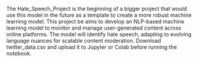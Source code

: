 The Hate_Speech_Project is the beginning of a bigger project that would use this model in the future as a template to create a more robust machine learning model. 
This project be aims to develop an NLP-based machine learning model to monitor and manage user-generated content across online platforms. 
The model will identify hate speech, adapting to evolving language nuances for scalable content moderation. 
Download twitter_data.csv and upload it to Jupyter or Colab before running the notebook.
